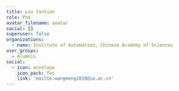 ```yaml
---
title: Luo Yuntian
role: Phd
avatar_filename: avatar
social: []
superuser: false
organizations:
  - name: Institute of Automation, Chinese Academy of Sciences
user_groups:
  - Alumnis
social:
  - icon: envelope
    icon_pack: fas
    link: 'mailto:wangmeng2018@ia.ac.cn'
---
```


